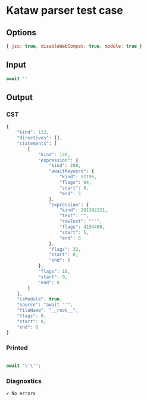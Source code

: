 # Kataw parser test case

## Options

`````js
{ jsx: true, disableWebCompat: true, module: true }
`````

## Input

`````js
await ''
`````

## Output

### CST

```javascript
{
    "kind": 122,
    "directives": [],
    "statements": [
        {
            "kind": 120,
            "expression": {
                "kind": 208,
                "awaitKeyword": {
                    "kind": 82196,
                    "flags": 64,
                    "start": 0,
                    "end": 5
                },
                "expression": {
                    "kind": 201392131,
                    "text": "",
                    "rawText": "''",
                    "flags": 4194400,
                    "start": 5,
                    "end": 8
                },
                "flags": 32,
                "start": 0,
                "end": 8
            },
            "flags": 16,
            "start": 0,
            "end": 8
        }
    ],
    "isModule": true,
    "source": "await ''",
    "fileName": "__root__",
    "flags": 0,
    "start": 0,
    "end": 8
}
```

### Printed

```javascript

await '\'\'';
```

### Diagnostics

```javascript
✔ No errors
```

